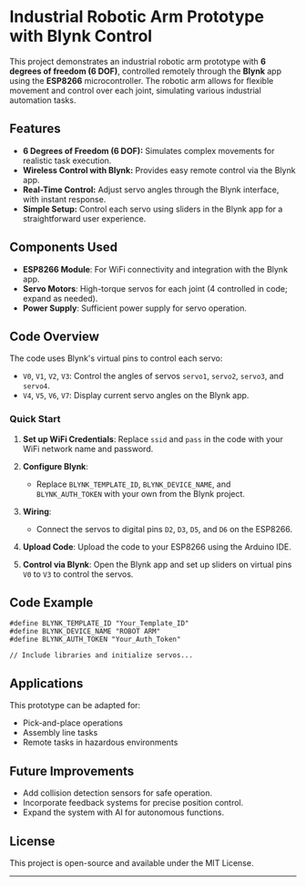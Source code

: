 # Industrial Robotic Arm Prototype with Blynk Control

This project demonstrates an industrial robotic arm prototype with **6 degrees of freedom (6 DOF)**, controlled remotely through the **Blynk** app using the **ESP8266** microcontroller. The robotic arm allows for flexible movement and control over each joint, simulating various industrial automation tasks.

## Features

- **6 Degrees of Freedom (6 DOF):** Simulates complex movements for realistic task execution.
- **Wireless Control with Blynk:** Provides easy remote control via the Blynk app.
- **Real-Time Control:** Adjust servo angles through the Blynk interface, with instant response.
- **Simple Setup:** Control each servo using sliders in the Blynk app for a straightforward user experience.

## Components Used

- **ESP8266 Module**: For WiFi connectivity and integration with the Blynk app.
- **Servo Motors**: High-torque servos for each joint (4 controlled in code; expand as needed).
- **Power Supply**: Sufficient power supply for servo operation.

## Code Overview

The code uses Blynk's virtual pins to control each servo:

- `V0`, `V1`, `V2`, `V3`: Control the angles of servos `servo1`, `servo2`, `servo3`, and `servo4`.
- `V4`, `V5`, `V6`, `V7`: Display current servo angles on the Blynk app.

### Quick Start

1. **Set up WiFi Credentials**:
   Replace `ssid` and `pass` in the code with your WiFi network name and password.
   
2. **Configure Blynk**:
   - Replace `BLYNK_TEMPLATE_ID`, `BLYNK_DEVICE_NAME`, and `BLYNK_AUTH_TOKEN` with your own from the Blynk project.
   
3. **Wiring**:
   - Connect the servos to digital pins `D2`, `D3`, `D5`, and `D6` on the ESP8266.

4. **Upload Code**:
   Upload the code to your ESP8266 using the Arduino IDE.

5. **Control via Blynk**:
   Open the Blynk app and set up sliders on virtual pins `V0` to `V3` to control the servos.

## Code Example

```
#define BLYNK_TEMPLATE_ID "Your_Template_ID"
#define BLYNK_DEVICE_NAME "ROBOT ARM"
#define BLYNK_AUTH_TOKEN "Your_Auth_Token"

// Include libraries and initialize servos...
```

## Applications

This prototype can be adapted for:
- Pick-and-place operations
- Assembly line tasks
- Remote tasks in hazardous environments

## Future Improvements

- Add collision detection sensors for safe operation.
- Incorporate feedback systems for precise position control.
- Expand the system with AI for autonomous functions.

## License

This project is open-source and available under the MIT License.

---
